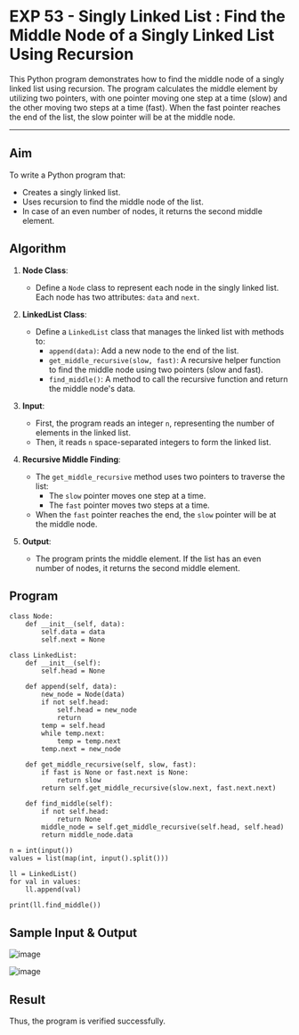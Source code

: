 # EXP 53 - Singly Linked List : Find the Middle Node of a Singly Linked List Using Recursion

This Python program demonstrates how to find the middle node of a singly linked list using recursion. The program calculates the middle element by utilizing two pointers, with one pointer moving one step at a time (slow) and the other moving two steps at a time (fast). When the fast pointer reaches the end of the list, the slow pointer will be at the middle node.

----

##  Aim

To write a Python program that:
- Creates a singly linked list.
- Uses recursion to find the middle node of the list.
- In case of an even number of nodes, it returns the second middle element.

##  Algorithm

1. **Node Class**: 
   - Define a `Node` class to represent each node in the singly linked list. Each node has two attributes: `data` and `next`.
   
2. **LinkedList Class**:
   - Define a `LinkedList` class that manages the linked list with methods to:
     - `append(data)`: Add a new node to the end of the list.
     - `get_middle_recursive(slow, fast)`: A recursive helper function to find the middle node using two pointers (slow and fast).
     - `find_middle()`: A method to call the recursive function and return the middle node's data.

3. **Input**:
   - First, the program reads an integer `n`, representing the number of elements in the linked list.
   - Then, it reads `n` space-separated integers to form the linked list.

4. **Recursive Middle Finding**:
   - The `get_middle_recursive` method uses two pointers to traverse the list:
     - The `slow` pointer moves one step at a time.
     - The `fast` pointer moves two steps at a time.
   - When the `fast` pointer reaches the end, the `slow` pointer will be at the middle node.

5. **Output**:
   - The program prints the middle element. If the list has an even number of nodes, it returns the second middle element.



## Program
```
class Node:
    def __init__(self, data):
        self.data = data
        self.next = None

class LinkedList:
    def __init__(self):
        self.head = None

    def append(self, data):
        new_node = Node(data)
        if not self.head:
            self.head = new_node
            return
        temp = self.head
        while temp.next:
            temp = temp.next
        temp.next = new_node

    def get_middle_recursive(self, slow, fast):
        if fast is None or fast.next is None:
            return slow
        return self.get_middle_recursive(slow.next, fast.next.next)

    def find_middle(self):
        if not self.head:
            return None
        middle_node = self.get_middle_recursive(self.head, self.head)
        return middle_node.data

n = int(input())
values = list(map(int, input().split()))

ll = LinkedList()
for val in values:
    ll.append(val)

print(ll.find_middle())
```
## Sample Input & Output
![image](https://github.com/user-attachments/assets/139e9c65-552f-494a-8acb-ab764b6f271b)

![image](https://github.com/user-attachments/assets/3753d1d1-cf65-43e3-a173-b5da992eae19)


## Result
Thus, the program is verified successfully.

